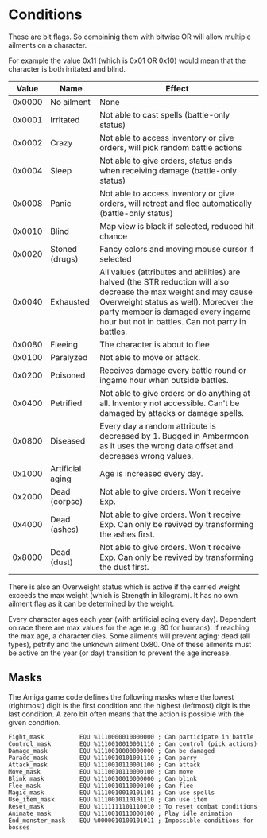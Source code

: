 # Conditions

These are bit flags. So combininig them with bitwise OR will allow multiple ailments on a character.

For example the value 0x11 (which is 0x01 OR 0x10) would mean that the character is both irritated and blind.

Value | Name | Effect
--- | --- | ---
0x0000 | No ailment | None
0x0001 | Irritated | Not able to cast spells (battle-only status)
0x0002 | Crazy | Not able to access inventory or give orders, will pick random battle actions
0x0004 | Sleep | Not able to give orders, status ends when receiving damage (battle-only status)
0x0008 | Panic | Not able to access inventory or give orders, will retreat and flee automatically (battle-only status)
0x0010 | Blind | Map view is black if selected, reduced hit chance
0x0020 | Stoned (drugs) | Fancy colors and moving mouse cursor if selected
0x0040 | Exhausted | All values (attributes and abilities) are halved (the STR reduction will also decrease the max weight and may cause Overweight status as well). Moreover the party member is damaged every ingame hour but not in battles. Can not parry in battles.
0x0080 | Fleeing | The character is about to flee
0x0100 | Paralyzed | Not able to move or attack.
0x0200 | Poisoned | Receives damage every battle round or ingame hour when outside battles.
0x0400 | Petrified | Not able to give orders or do anything at all. Inventory not accessible. Can't be damaged by attacks or damage spells.
0x0800 | Diseased | Every day a random attribute is decreased by 1. Bugged in Ambermoon as it uses the wrong data offset and decreases wrong values.
0x1000 | Artificial aging | Age is increased every day.
0x2000 | Dead (corpse) | Not able to give orders. Won't receive Exp.
0x4000 | Dead (ashes) | Not able to give orders. Won't receive Exp. Can only be revived by transforming the ashes first.
0x8000 | Dead (dust) | Not able to give orders. Won't receive Exp. Can only be revived by transforming the dust first.

There is also an Overweight status which is active if the carried weight exceeds the max weight (which is Strength in kilogram). It has no own ailment flag as it can be determined by the weight.

Every character ages each year (with artificial aging every day). Dependent on race there are max values for the age (e.g. 80 for humans). If reaching the max age, a character dies. Some ailments will prevent aging: dead (all types), petrify and the unknown ailment 0x80. One of these ailments must be active on the year (or day) transition to prevent the age increase.


## Masks

The Amiga game code defines the following masks where the lowest (rightmost) digit is the first condition and the highest (leftmost) digit is the last condition. A zero bit often means that the action is possible with the given condition.

```
Fight_mask	    	EQU %1110000010000000 ; Can participate in battle
Control_mask    	EQU %1110010010001110 ; Can control (pick actions)
Damage_mask     	EQU %1110010000000000 ; Can be damaged
Parade_mask     	EQU %1110010101001110 ; Can parry
Attack_mask     	EQU %1110010110001100 ; Can attack
Move_mask 	    	EQU %1110010110000100 ; Can move
Blink_mask	    	EQU %1110010010000000 ; Can blink
Flee_mask 	    	EQU %1110010110000100 ; Can flee
Magic_mask	    	EQU %1110010010101101 ; Can use spells
Use_item_mask   	EQU %1110010110101110 ; Can use item
Reset_mask	    	EQU %1111111101110010 ; To reset combat conditions
Animate_mask    	EQU %1110010110000100 ; Play idle animation
End_monster_mask	EQU %0000010100101011 ; Impossible conditions for bosses
```
